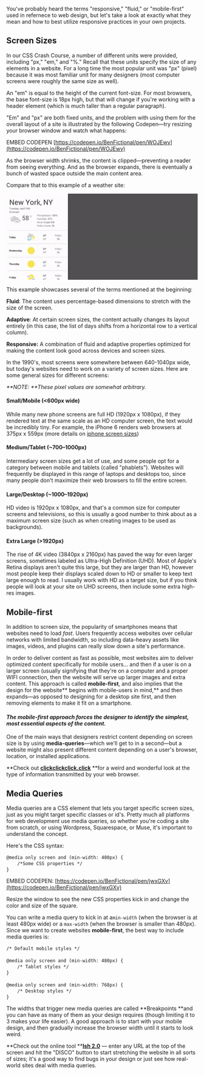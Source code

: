 You've probably heard the terms "responsive," "fluid," or "mobile-first" used in refernece to web design, but let's take a look at exactly what they mean and how to best utilize responsive practices in your own projects.

## Screen Sizes

In our CSS Crash Course, a number of different units were provided, including "px," "em," and "%." Recall that these units specify the size of any elements in a website. For a long time the most popular unit was "px" \(pixel\) because it was most familiar unit for many designers \(most computer screens were roughly the same size as well\).

An "em" is equal to the height of the current font-size. For most browsers, the base font-size is 18px high, but that will change if you're working with a header element \(which is much taller than a regular paragraph\).

"Em" and "px" are both fixed units, and the problem with using them for the overall layout of a site is illustrated by the following Codepen—try resizing your browser window and watch what happens:

EMBED CODEPEN [https://codepen.io/BenFictional/pen/WOJEwv](https://codepen.io/BenFictional/pen/WOJEwv)

As the browser width shrinks, the content is clipped—preventing a reader from seeing everything. And as the browser expands, there is eventually a bunch of wasted space outside the main content area.

Compare that to this example of a weather site:

![](/assets/lesson-3/responsive-demo.gif)

This example showcases several of the terms mentioned at the beginning:

**Fluid**: The content uses percentage-based dimensions to stretch with the size of the screen.

**Adaptive**: At certain screen sizes, the content actually changes its layout entirely \(in this case, the list of days shifts from a horizontal row to a vertical column\).

**Responsive:** A combination of fluid and adaptive properties optimized for making the content look good across devices and screen sizes.

In the 1990's, most screens were somewhere between 640-1040px wide, but today's websites need to work on a variety of screen sizes. Here are some general sizes for different screens:

_**NOTE: **These pixel values are somewhat arbitrary._

#### Small/Mobile \(&lt;600px wide\)

While many new phone screens are full HD \(1920px x 1080px\), if they rendered text at the same scale as an HD computer screen, the text would be incredibly tiny. For example, the iPhone 6 renders web browsers at 375px x 559px \(more details on [iphone screen sizes](http://www.kylejlarson.com/blog/iphone-6-screen-size-web-design-tips/)\)

#### Medium/Tablet \(~700–1000px\)

Intermediary screen sizes get a lot of use, and some people opt for a category between mobile and tablets \(called "phablets"\). Websites will frequently be displayed in this range of laptops and desktops too, since many people don't maximize their web browsers to fill the entire screen.

#### Large/Desktop \(~1000–1920px\)

HD video is 1920px x 1080px, and that's a common size for computer screens and televisions, so this is usually a good number to think about as a maximum screen size \(such as when creating images to be used as backgrounds\).

#### Extra Large \(&gt;1920px\)

The rise of 4K video \(3840px x 2160px\) has paved the way for even larger screens, sometimes labeled as Ultra-High Definition \(UHD\). Most of Apple's Retina displays aren't quite this large, but they are larger than HD, however most people keep their displays scaled down to HD or smaller to keep text large enough to read. I usually work with HD as a target size, but if you think people will look at your site on UHD screens, then include some extra high-res images.

## Mobile-first

In addition to screen size, the popularity of smartphones means that websites need to load _fast_. Users frequently access websites over cellular networks with limited bandwidth, so including data-heavy assets like images, videos, and plugins can really slow down a site's performance.

In order to deliver content as fast as possible, most websites aim to deliver optimized content specifically for mobile users... and then if a user is on a larger screen \(usually signifying that they're on a computer and a proper WIFI connection, then the website will serve up larger images and extra content. This approach is called **mobile-first**, and also implies that the design for the website** begins with mobile-users in mind,** and then expands—as opposed to designing for a desktop site first, and then removing elements to make it fit on a smartphone.

#### _The mobile-first approach forces the designer to identify the simplest, most essential aspects of the content._

One of the main ways that designers restrict content depending on screen size is by using **media-queries**—which we'll get to in a second—but a website might also present different content depending on a user's browser, location, or installed applications.

**Check out **[**clickclickclick.click**](https://clickclickclick.click)** **for a weird and wonderful look at the type of information transmitted by your web browser.

## Media Queries

Media queries are a CSS element that lets you target specific screen sizes, just as you might target specific classes or id's. Pretty much all platforms for web development use media queries, so whether you're coding a site from scratch, or using Wordpress, Squarespace, or Muse, it's important to understand the concept.

Here's the CSS syntax:

```
@media only screen and (min-width: 480px) {
    /*Some CSS properties */
}
```

EMBED CODEPEN: [https://codepen.io/BenFictional/pen/jwxGXv](https://codepen.io/BenFictional/pen/jwxGXv)

Resize the window to see the new CSS properties kick in and change the color and size of the square.

You can write a media query to kick in at a`min-width` \(when the browser is at least 480px wide\) or a `max-width` \(when the browser is smaller than 480px\). Since we want to create websites **mobile-first**, the best way to include media queries is:

```
/* Default mobile styles */

@media only screen and (min-width: 480px) {
    /* Tablet styles */
}

@media only screen and (min-width: 768px) {
    /* Desktop styles */
}
```

The widths that trigger new media queries are called **Breakpoints **and you can have as many of them as your design requires \(though limiting it to 3 makes your life easier\). A good approach is to start with your mobile design, and then gradually increase the browser width until it starts to look weird.

**Check out the online tool **[**Ish 2.0**](http://bradfrost.com/demo/ish/) — enter any URL at the top of the screen and hit the "DISCO" button to start stretching the website in all sorts of sizes; it's a good way to find bugs in your design or just see how real-world sites deal with media queries.

